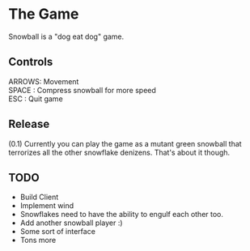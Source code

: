 The Game
========
Snowball is a "dog eat dog" game.

Controls
--------
ARROWS: Movement  
SPACE : Compress snowball for more speed  
ESC   : Quit game

Release
-------
(0.1) Currently you can play the game as a mutant green snowball that
terrorizes all the other snowflake denizens. That's about it though.

TODO
----
* Build Client
* Implement wind
* Snowflakes need to have the ability to engulf each other too.
* Add another snowball player :)
* Some sort of interface
* Tons more
